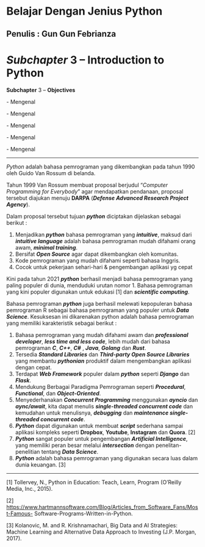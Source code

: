 # Belajar Dengan Jenius Python

## Penulis : Gun Gun Febrianza

# *Subchapter* 3 – Introduction to Python

**Subchapter** 3 – **Objectives**

\-    Mengenal 

\-    Mengenal 

\-    Mengenal

\-    Mengenal

\-    Mengenal 

--------------------------------

*Python* adalah bahasa pemrograman  yang dikembangkan pada tahun 1990 oleh Guido Van Rossum di belanda. 

Tahun 1999 Van Rossum membuat proposal berjudul “*Computer Programming for Everybody*” agar mendapatkan pendanaan, proposal tersebut diajukan menuju **DARPA** (***Defense Advanced Research Project Agency***).

Dalam proposal tersebut tujuan ***python*** diciptakan dijelaskan sebagai berikut :

1. Menjadikan ***python*** bahasa pemrograman yang ***intuitive***, maksud dari ***intuitive language*** adalah bahasa pemrograman mudah difahami orang awam, ***minimal training***. 
2. Bersifat ***Open Source*** agar dapat dikembangkan oleh komunitas.
3. Kode pemrograman yang mudah difahami seperti bahasa Inggris.
4. Cocok untuk pekerjaan sehari-hari & pengembangan aplikasi yg cepat

Kini pada tahun 2021 ***python*** berhasil menjadi bahasa pemrograman yang paling populer di dunia, menduduki urutan nomor 1. Bahasa pemrograman yang kini populer digunakan untuk edukasi [1] dan ***scientific computing***. 

Bahasa pemrograman ***python*** juga berhasil melewati kepopuleran bahasa pemrograman R sebagai bahasa pemrograman yang populer untuk ***Data Science***. Kesuksesan ini dikarenakan python adalah bahasa pemrograman yang memiliki karakteristik sebagai berikut :

1. Bahasa pemrograman yang mudah difahami awam dan ***professional developer***, ***less time and less code***, lebih mudah dari bahasa pemrograman ***C***, ***C++***, ***C#*** , ***Java***, ***Golang*** dan ***Rust***.
2. Tersedia ***Standard Libraries*** dan ***Third-party Open Source Libraries*** yang membantu ***pythonian*** produktif dalam mengembangkan aplikasi dengan cepat.
3. Terdapat ***Web Framework*** populer dalam ***python*** seperti ***Django*** dan ***Flask***.
4. Mendukung Berbagai Paradigma Pemrograman seperti ***Procedural***, ***Functional***, dan ***Object-Oriented***.
5. Menyederhanakan ***Concurrent Programming*** menggunakan ***ayncio*** dan ***aync/await***, kita dapat menulis ***single-threaded concurrent code*** dan kemudahan untuk menulisnya, ***debugging*** dan ***maintenance single-threaded concurrent code***. 
6. ***Python*** dapat digunakan untuk membuat ***script*** sederhana sampai aplikasi kompleks seperti **Dropbox**, **Youtube**, **Instagram** dan **Quora**. [2]
7. ***Python*** sangat populer untuk pengembangan ***Artificial Intelligence***, yang memiliki peran besar melalui ***intersection*** dengan penelitan-penelitian tentang ***Data Science***.
8. ***Python*** adalah bahasa pemrograman yang digunakan secara luas dalam dunia keuangan. [3]

--------------

[1] Tollervey, N., Python in Education: Teach, Learn, Program (O’Reilly Media, Inc., 2015).

[2] https://www.hartmannsoftware.com/Blog/Articles_from_Software_Fans/Most-Famous-
Software-Programs-Written-in-Python.

[3] Kolanovic, M. and R. Krishnamachari, Big Data and AI Strategies: Machine Learning and Alternative
Data Approach to Investing (J.P. Morgan, 2017).

